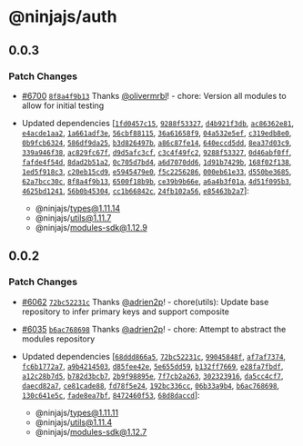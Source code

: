 # @ninjajs/auth

## 0.0.3

### Patch Changes

- [#6700](https://github.com/ninjajs/ninja/pull/6700) [`8f8a4f9b13`](https://github.com/ninjajs/ninja/commit/8f8a4f9b1353087d98f6cc75346d43a7f49901a8) Thanks [@olivermrbl](https://github.com/olivermrbl)! - chore: Version all modules to allow for initial testing

- Updated dependencies [[`1fd0457c15`](https://github.com/ninjajs/ninja/commit/1fd0457c153b2ef7657c052878d8e5364e1b324a), [`9288f53327`](https://github.com/ninjajs/ninja/commit/9288f53327b8ce617af92ed8d14d9459cbfeb13c), [`d4b921f3db`](https://github.com/ninjajs/ninja/commit/d4b921f3dbe0a38f1565a8de759996c70798d58e), [`ac86362e81`](https://github.com/ninjajs/ninja/commit/ac86362e81d8523cb8e3dfad026fc94658513018), [`e4acde1aa2`](https://github.com/ninjajs/ninja/commit/e4acde1aa2eb57f07e6692fe8b61f728948b9a96), [`1a661adf3e`](https://github.com/ninjajs/ninja/commit/1a661adf3ef4991aa6e237dd894b6a5c47cd4aca), [`56cbf88115`](https://github.com/ninjajs/ninja/commit/56cbf88115994adea7037c3f2814f0c96af3cfc0), [`36a61658f9`](https://github.com/ninjajs/ninja/commit/36a61658f969a7b19c84a1e621ad1464927cafb1), [`04a532e5ef`](https://github.com/ninjajs/ninja/commit/04a532e5efabbf75b1e4155520b1da175b686ffc), [`c319edb8e0`](https://github.com/ninjajs/ninja/commit/c319edb8e0ecd13d086652147667916e5abab2d8), [`0b9fcb6324`](https://github.com/ninjajs/ninja/commit/0b9fcb6324eee9f2556c7e6317775fae93b12a47), [`586df9da25`](https://github.com/ninjajs/ninja/commit/586df9da250e492442769f5bac2f8b3de1d46f05), [`b3d826497b`](https://github.com/ninjajs/ninja/commit/b3d826497b3dae5e1b26b7924706c24fd5e87ca5), [`a86c87fe14`](https://github.com/ninjajs/ninja/commit/a86c87fe1442afce9285e39255914e01012b4449), [`640eccd5dd`](https://github.com/ninjajs/ninja/commit/640eccd5ddbb163e0f987ce6c772f1129c2e2632), [`8ea37d03c9`](https://github.com/ninjajs/ninja/commit/8ea37d03c914a5004a3e42770668b2d1f7f8f564), [`339a946f38`](https://github.com/ninjajs/ninja/commit/339a946f389033c21e05338f9dbf07d88e140533), [`ac829fc67f`](https://github.com/ninjajs/ninja/commit/ac829fc67f7495b08f28e55923c59f0fd6320311), [`d9d5afc3cf`](https://github.com/ninjajs/ninja/commit/d9d5afc3cfc29221d0e65bff7b78474a8fb8f31f), [`c3c4f49fc2`](https://github.com/ninjajs/ninja/commit/c3c4f49fc2126f950e69e291ca939ca88a15afd3), [`9288f53327`](https://github.com/ninjajs/ninja/commit/9288f53327b8ce617af92ed8d14d9459cbfeb13c), [`0d46abf0ff`](https://github.com/ninjajs/ninja/commit/0d46abf0ffa4c5e03bf7d2a9cdf1db828a76bea8), [`fafde4f54d`](https://github.com/ninjajs/ninja/commit/fafde4f54d3ef75a7d382e6cbf94e38b3deae99b), [`8dad2b51a2`](https://github.com/ninjajs/ninja/commit/8dad2b51a26c4c3c14a6c95f70424c8bef2ad63e), [`0c705d7bd4`](https://github.com/ninjajs/ninja/commit/0c705d7bd41a768c48017ae95b3c8414d96c6acb), [`a6d7070dd6`](https://github.com/ninjajs/ninja/commit/a6d7070dd669c21ea19d70434d42c2f8167dc309), [`1d91b7429b`](https://github.com/ninjajs/ninja/commit/1d91b7429beebd6f09d5027f7f7e1fe74ce3a8ff), [`168f02f138`](https://github.com/ninjajs/ninja/commit/168f02f138ad101e1013f2c8c3f8dc19de12accf), [`1ed5f918c3`](https://github.com/ninjajs/ninja/commit/1ed5f918c31794a70aca4a4e4cd83cf456593baa), [`c20eb15cd9`](https://github.com/ninjajs/ninja/commit/c20eb15cd9b1bd90c8d01f68eca6f0f181cd902d), [`e5945479e0`](https://github.com/ninjajs/ninja/commit/e5945479e091d9560ae3e7240306a31031ef4584), [`f5c2256286`](https://github.com/ninjajs/ninja/commit/f5c22562867f412040f8bc6c55ab5de3a3735e62), [`000eb61e33`](https://github.com/ninjajs/ninja/commit/000eb61e33e0302db95ee6ad1656ea9b430ed471), [`d550be3685`](https://github.com/ninjajs/ninja/commit/d550be3685423218d47a20c57a5e06758f4a961a), [`62a7bcc30c`](https://github.com/ninjajs/ninja/commit/62a7bcc30cbc7b234b2b51d7858439951a84edeb), [`8f8a4f9b13`](https://github.com/ninjajs/ninja/commit/8f8a4f9b1353087d98f6cc75346d43a7f49901a8), [`6500f18b9b`](https://github.com/ninjajs/ninja/commit/6500f18b9b80c5c9c473489e7e740d55dca74303), [`ce39b9b66e`](https://github.com/ninjajs/ninja/commit/ce39b9b66e8c277ec0691ea6d0a950003be09cc1), [`a6a4b3f01a`](https://github.com/ninjajs/ninja/commit/a6a4b3f01a6d2bd97b1580c59134279a1b033a5d), [`4d51f095b3`](https://github.com/ninjajs/ninja/commit/4d51f095b3f98f468cefb760512563f7b77bb9cf), [`4625bd1241`](https://github.com/ninjajs/ninja/commit/4625bd12416275b09c22cde4a09cb0f68df5d7c1), [`56b0b45304`](https://github.com/ninjajs/ninja/commit/56b0b4530401a6ec5aa155874d371e45bb388fe2), [`cc1b66842c`](https://github.com/ninjajs/ninja/commit/cc1b66842cbb37c6eab84e2d8b74844c214f38d7), [`24fb102a56`](https://github.com/ninjajs/ninja/commit/24fb102a564b1253d1f8b039bb1e435cc5312fbb), [`e85463b2a7`](https://github.com/ninjajs/ninja/commit/e85463b2a717751de2e21c39a4c745449b31affe)]:
  - @ninjajs/types@1.11.14
  - @ninjajs/utils@1.11.7
  - @ninjajs/modules-sdk@1.12.9

## 0.0.2

### Patch Changes

- [#6062](https://github.com/ninjajs/ninja/pull/6062) [`72bc52231c`](https://github.com/ninjajs/ninja/commit/72bc52231ca3a72fa6d197a248fe07a938ed0d85) Thanks [@adrien2p](https://github.com/adrien2p)! - chore(utils): Update base repository to infer primary keys and support composite

- [#6035](https://github.com/ninjajs/ninja/pull/6035) [`b6ac768698`](https://github.com/ninjajs/ninja/commit/b6ac768698a3b49d0162cb49e628386f3352d034) Thanks [@adrien2p](https://github.com/adrien2p)! - chore: Attempt to abstract the modules repository

- Updated dependencies [[`68ddd866a5`](https://github.com/ninjajs/ninja/commit/68ddd866a5ff9414e2db5b80d75acc5e81948540), [`72bc52231c`](https://github.com/ninjajs/ninja/commit/72bc52231ca3a72fa6d197a248fe07a938ed0d85), [`99045848f`](https://github.com/ninjajs/ninja/commit/99045848fd3e863359c7878d9bc05271ed083a0e), [`af7af7374`](https://github.com/ninjajs/ninja/commit/af7af737455daa0f330840a9678e6339e519dfe6), [`fc6b1772a7`](https://github.com/ninjajs/ninja/commit/fc6b1772a71582bb48602c5cac7b2297e9d267a9), [`a9b4214503`](https://github.com/ninjajs/ninja/commit/a9b42145032ee88aa922a11fe03e777b140c68f4), [`d85fee42e`](https://github.com/ninjajs/ninja/commit/d85fee42ee7f661310584dfee5741d6c53b989bb), [`5e655dd59`](https://github.com/ninjajs/ninja/commit/5e655dd59bda4ffface28db38021ba71cae6de10), [`b132ff7669`](https://github.com/ninjajs/ninja/commit/b132ff76693148b3a06373c168e8dd5e02970757), [`e28fa7fbdf`](https://github.com/ninjajs/ninja/commit/e28fa7fbdf45c5b1fa19848db731132a0bf1757d), [`a12c28b7d5`](https://github.com/ninjajs/ninja/commit/a12c28b7d5faed733bebbb4963dff50b9c8a33bc), [`b782d3bcb7`](https://github.com/ninjajs/ninja/commit/b782d3bcb7e8088a962584b9a55200dd29c2161c), [`2b9f98895e`](https://github.com/ninjajs/ninja/commit/2b9f98895eaca255e01278674b11cd7cb69b388f), [`7f7cb2a263`](https://github.com/ninjajs/ninja/commit/7f7cb2a263c26baf540b05a40ab3732ffeb0c73c), [`302323916`](https://github.com/ninjajs/ninja/commit/302323916b6d8eaf571cd59b5fc92a913af207de), [`da5cc4cf7`](https://github.com/ninjajs/ninja/commit/da5cc4cf7f7f0ef40d409704a95b025ce95477f4), [`daecd82a7`](https://github.com/ninjajs/ninja/commit/daecd82a7cdf7315599f464999690414c20d6748), [`ce81cade88`](https://github.com/ninjajs/ninja/commit/ce81cade887659cefe9638e3c1c2807378191c62), [`fd78f5e24`](https://github.com/ninjajs/ninja/commit/fd78f5e24263f5e158c3b7d11fbf0a4436e9c17a), [`192bc336cc`](https://github.com/ninjajs/ninja/commit/192bc336cc2b6ec3820d94524c046dcd3c4ac7d9), [`06b33a9b4`](https://github.com/ninjajs/ninja/commit/06b33a9b4525b77b1b14b35b973209700945654e), [`b6ac768698`](https://github.com/ninjajs/ninja/commit/b6ac768698a3b49d0162cb49e628386f3352d034), [`130c641e5c`](https://github.com/ninjajs/ninja/commit/130c641e5c91cf831de64fb87aebbfdc4d23530d), [`fade8ea7bf`](https://github.com/ninjajs/ninja/commit/fade8ea7bf560343ecbde116d226ac44053cdb8e), [`8472460f53`](https://github.com/ninjajs/ninja/commit/8472460f533322cc4535199aa768ac163021bc79), [`68d8daccd`](https://github.com/ninjajs/ninja/commit/68d8daccd2a8508a13e211130e49017198b51fab)]:
  - @ninjajs/types@1.11.11
  - @ninjajs/utils@1.11.4
  - @ninjajs/modules-sdk@1.12.7
